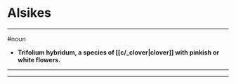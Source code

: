 # Alsikes
---
#noun
- **Trifolium hybridum, a species of [[c/_clover|clover]] with pinkish or white flowers.**
---
---
